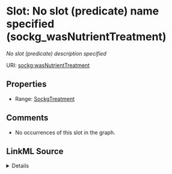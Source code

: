 

# Slot: No slot (predicate) name specified (sockg_wasNutrientTreatment)


_No slot (predicate) description specified_







URI: [sockg:wasNutrientTreatment](https://idir.uta.edu/sockg-ontology/docs/wasNutrientTreatment)



<!-- no inheritance hierarchy -->








## Properties

* Range: [SockgTreatment](../classes/SockgTreatment.md)





## Comments

* No occurrences of this slot in the graph.



## LinkML Source

<details>

```yaml
name: sockg_wasNutrientTreatment
description: No slot (predicate) description specified
title: No slot (predicate) name specified
comments:
- No occurrences of this slot in the graph.
from_schema: soc-kg
rank: 1000
domain: sockg_GasNutrientLoss
slot_uri: sockg:wasNutrientTreatment
alias: sockg_wasNutrientTreatment
range: sockg_Treatment

```
</details>